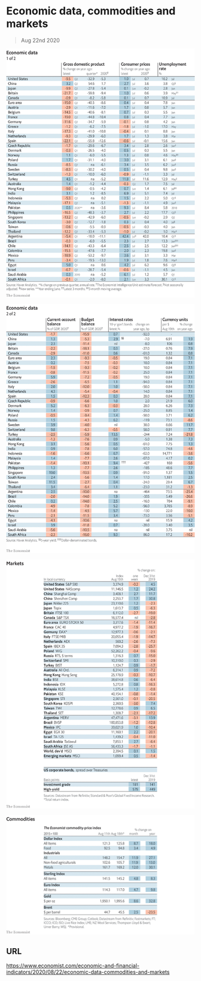 # Economic data, commodities and markets

> Aug 22nd 2020



![](./images/20200822_INT101.png)



![](./images/20200822_INT102.png)



![](./images/20200822_INT201.png)



![](./images/20200822_INT401.png)

## URL

https://www.economist.com/economic-and-financial-indicators/2020/08/22/economic-data-commodities-and-markets

